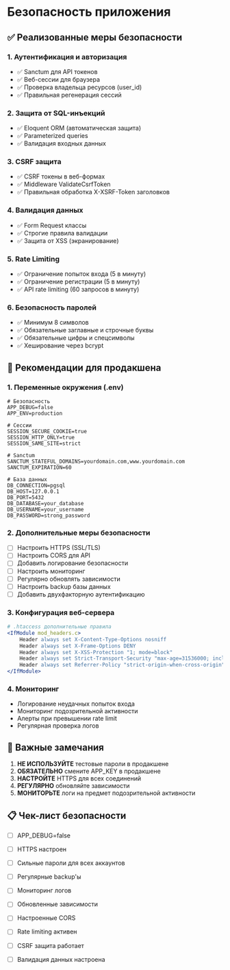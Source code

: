 # Безопасность приложения

## ✅ Реализованные меры безопасности

### 1. Аутентификация и авторизация
- ✅ Sanctum для API токенов
- ✅ Веб-сессии для браузера
- ✅ Проверка владельца ресурсов (user_id)
- ✅ Правильная регенерация сессий

### 2. Защита от SQL-инъекций
- ✅ Eloquent ORM (автоматическая защита)
- ✅ Parameterized queries
- ✅ Валидация входных данных

### 3. CSRF защита
- ✅ CSRF токены в веб-формах
- ✅ Middleware ValidateCsrfToken
- ✅ Правильная обработка X-XSRF-Token заголовков

### 4. Валидация данных
- ✅ Form Request классы
- ✅ Строгие правила валидации
- ✅ Защита от XSS (экранирование)

### 5. Rate Limiting
- ✅ Ограничение попыток входа (5 в минуту)
- ✅ Ограничение регистрации (5 в минуту)
- ✅ API rate limiting (60 запросов в минуту)

### 6. Безопасность паролей
- ✅ Минимум 8 символов
- ✅ Обязательные заглавные и строчные буквы
- ✅ Обязательные цифры и спецсимволы
- ✅ Хеширование через bcrypt

## 🔧 Рекомендации для продакшена

### 1. Переменные окружения (.env)
```env
# Безопасность
APP_DEBUG=false
APP_ENV=production

# Сессии
SESSION_SECURE_COOKIE=true
SESSION_HTTP_ONLY=true
SESSION_SAME_SITE=strict

# Sanctum
SANCTUM_STATEFUL_DOMAINS=yourdomain.com,www.yourdomain.com
SANCTUM_EXPIRATION=60

# База данных
DB_CONNECTION=pgsql
DB_HOST=127.0.0.1
DB_PORT=5432
DB_DATABASE=your_database
DB_USERNAME=your_username
DB_PASSWORD=strong_password
```

### 2. Дополнительные меры безопасности
- [ ] Настроить HTTPS (SSL/TLS)
- [ ] Настроить CORS для API
- [ ] Добавить логирование безопасности
- [ ] Настроить мониторинг
- [ ] Регулярно обновлять зависимости
- [ ] Настроить backup базы данных
- [ ] Добавить двухфакторную аутентификацию

### 3. Конфигурация веб-сервера
```apache
# .htaccess дополнительные правила
<IfModule mod_headers.c>
    Header always set X-Content-Type-Options nosniff
    Header always set X-Frame-Options DENY
    Header always set X-XSS-Protection "1; mode=block"
    Header always set Strict-Transport-Security "max-age=31536000; includeSubDomains"
    Header always set Referrer-Policy "strict-origin-when-cross-origin"
</IfModule>
```

### 4. Мониторинг
- Логирование неудачных попыток входа
- Мониторинг подозрительной активности
- Алерты при превышении rate limit
- Регулярная проверка логов

## 🚨 Важные замечания

1. **НЕ ИСПОЛЬЗУЙТЕ** тестовые пароли в продакшене
2. **ОБЯЗАТЕЛЬНО** смените APP_KEY в продакшене
3. **НАСТРОЙТЕ** HTTPS для всех соединений
4. **РЕГУЛЯРНО** обновляйте зависимости
5. **МОНИТОРЬТЕ** логи на предмет подозрительной активности

## 📋 Чек-лист безопасности

- [ ] APP_DEBUG=false
- [ ] HTTPS настроен
- [ ] Сильные пароли для всех аккаунтов
- [ ] Регулярные backup'ы
- [ ] Мониторинг логов
- [ ] Обновленные зависимости
- [ ] Настроенные CORS
- [ ] Rate limiting активен
- [ ] CSRF защита работает
- [ ] Валидация данных настроена

















